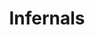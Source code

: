 ---
banner: /static/Infernals.png
banner_y: 0.26
continent: Demons
date created: Tuesday, December 12th 2023, 6:45:11 pm
date modified: Thursday, December 14th 2023, 12:21:54 am
eleventyNavigation:
  key: Infernals
  parent: Demons
herocolor0: 9
herocolor1: 11
herocolor2: 19
layout: base.njk
parentpath: "src/garden\\\U0001F310Worldbuilding\\Nether Plane\\Demons/Demons.md"
path: /garden%5C%F0%9F%8C%90Worldbuilding%5CNether%20Plane%5CDemons%5CFactions/Infernals/
plane: Nether Plane
title: Infernals
---
